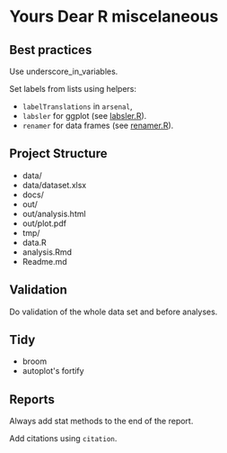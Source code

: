 # Yours Dear R miscelaneous

## Best practices

Use underscore_in_variables.

Set labels from lists using helpers:

- `labelTranslations` in `arsenal`,
- `labsler` for ggplot (see [labsler.R](./ggplot/labsler.R)).
- `renamer` for data frames (see [renamer.R](./dplyr/rename.R)).

## Project Structure

- data/
- data/dataset.xlsx
- docs/
- out/
- out/analysis.html
- out/plot.pdf
- tmp/
- data.R
- analysis.Rmd
- Readme.md

## Validation

Do validation of the whole data set and before analyses.

## Tidy

- broom
- autoplot's fortify

## Reports

Always add stat methods to the end of the report.

Add citations using `citation`.
